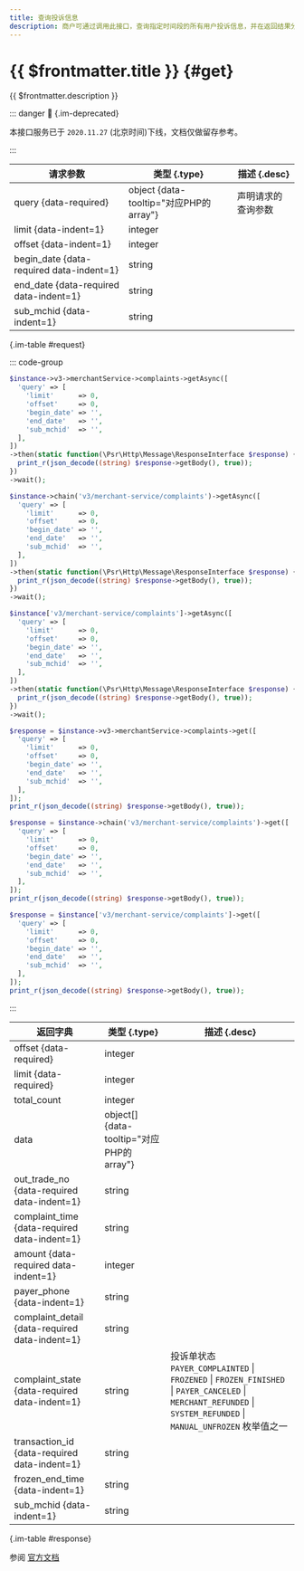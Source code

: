 ```yaml
---
title: 查询投诉信息
description: 商户可通过调用此接口，查询指定时间段的所有用户投诉信息，并在返回结果分页输出查询结果。对于服务商、渠道商，可通过调用此接口，查询指定子商户号对应子商户的投诉信息，若不指定，则查询所有子商户投诉信。
---
```


# {{ $frontmatter.title }} {#get}

{{ $frontmatter.description }}

::: danger :no_entry_sign: {.im-deprecated}

本接口服务已于 `2020.11.27` (北京时间)下线，文档仅做留存参考。

:::

| 请求参数 | 类型 {.type} | 描述 {.desc}
| --- | --- | ---
| query {data-required} | object {data-tooltip="对应PHP的array"} | 声明请求的查询参数
| limit {data-indent=1} | integer | 
| offset {data-indent=1} | integer | 
| begin_date {data-required data-indent=1} | string | 
| end_date {data-required data-indent=1} | string | 
| sub_mchid {data-indent=1} | string | 

{.im-table #request}

::: code-group

```php [异步纯链式]
$instance->v3->merchantService->complaints->getAsync([
  'query' => [
    'limit'      => 0,
    'offset'     => 0,
    'begin_date' => '',
    'end_date'   => '',
    'sub_mchid'  => '',
  ],
])
->then(static function(\Psr\Http\Message\ResponseInterface $response) {
  print_r(json_decode((string) $response->getBody(), true));
})
->wait();
```

```php [异步声明式]
$instance->chain('v3/merchant-service/complaints')->getAsync([
  'query' => [
    'limit'      => 0,
    'offset'     => 0,
    'begin_date' => '',
    'end_date'   => '',
    'sub_mchid'  => '',
  ],
])
->then(static function(\Psr\Http\Message\ResponseInterface $response) {
  print_r(json_decode((string) $response->getBody(), true));
})
->wait();
```

```php [异步属性式]
$instance['v3/merchant-service/complaints']->getAsync([
  'query' => [
    'limit'      => 0,
    'offset'     => 0,
    'begin_date' => '',
    'end_date'   => '',
    'sub_mchid'  => '',
  ],
])
->then(static function(\Psr\Http\Message\ResponseInterface $response) {
  print_r(json_decode((string) $response->getBody(), true));
})
->wait();
```

```php [同步纯链式]
$response = $instance->v3->merchantService->complaints->get([
  'query' => [
    'limit'      => 0,
    'offset'     => 0,
    'begin_date' => '',
    'end_date'   => '',
    'sub_mchid'  => '',
  ],
]);
print_r(json_decode((string) $response->getBody(), true));
```

```php [同步声明式]
$response = $instance->chain('v3/merchant-service/complaints')->get([
  'query' => [
    'limit'      => 0,
    'offset'     => 0,
    'begin_date' => '',
    'end_date'   => '',
    'sub_mchid'  => '',
  ],
]);
print_r(json_decode((string) $response->getBody(), true));
```

```php [同步属性式]
$response = $instance['v3/merchant-service/complaints']->get([
  'query' => [
    'limit'      => 0,
    'offset'     => 0,
    'begin_date' => '',
    'end_date'   => '',
    'sub_mchid'  => '',
  ],
]);
print_r(json_decode((string) $response->getBody(), true));
```

:::

| 返回字典 | 类型 {.type} | 描述 {.desc}
| --- | --- | ---
| offset {data-required} | integer | 
| limit {data-required} | integer | 
| total_count | integer | 
| data | object[] {data-tooltip="对应PHP的array"} | 
| out_trade_no {data-required data-indent=1} | string | 
| complaint_time {data-required data-indent=1} | string | 
| amount {data-required data-indent=1} | integer | 
| payer_phone {data-indent=1} | string | 
| complaint_detail {data-required data-indent=1} | string | 
| complaint_state {data-required data-indent=1} | string | 投诉单状态<br/>`PAYER_COMPLAINTED` \| `FROZENED` \| `FROZEN_FINISHED` \| `PAYER_CANCELED` \| `MERCHANT_REFUNDED` \| `SYSTEM_REFUNDED` \| `MANUAL_UNFROZEN` 枚举值之一
| transaction_id {data-required data-indent=1} | string | 
| frozen_end_time {data-indent=1} | string | 
| sub_mchid {data-indent=1} | string | 

{.im-table #response}

参阅 [官方文档](https://pay.weixin.qq.com/wiki/doc/apiv3/wxpay/tool/merchant-service/chapter3_1.shtml)
